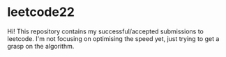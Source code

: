 # leetcode22

Hi! This repository contains my successful/accepted submissions to leetcode. I'm not focusing on optimising the speed yet, just trying to get a grasp on the algorithm. 
